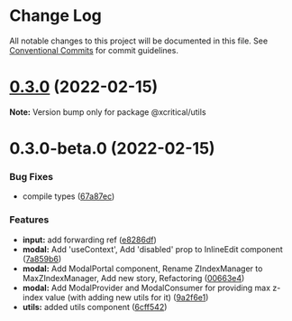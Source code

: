 # Change Log

All notable changes to this project will be documented in this file.
See [Conventional Commits](https://conventionalcommits.org) for commit guidelines.

# [0.3.0](https://github.com/xcritical-software/xc-front-kit/compare/@xcritical/utils@0.3.0-beta.0...@xcritical/utils@0.3.0) (2022-02-15)

**Note:** Version bump only for package @xcritical/utils





# 0.3.0-beta.0 (2022-02-15)


### Bug Fixes

* compile types ([67a87ec](https://github.com/xcritical-software/xc-front-kit/commit/67a87ecdec159e9f613a0836ee4189c508ef7f7e))


### Features

* **input:** add forwarding ref ([e8286df](https://github.com/xcritical-software/xc-front-kit/commit/e8286dfdcb20e6891b325708252b83716cdf2020))
* **modal:** Add 'useContext', Add 'disabled' prop to InlineEdit component ([7a859b6](https://github.com/xcritical-software/xc-front-kit/commit/7a859b6ab23a524a6046a25a39d1f8d45d97babe))
* **modal:** Add ModalPortal component, Rename ZIndexManager to MaxZIndexManager, Add new story, Refactoring ([00663e4](https://github.com/xcritical-software/xc-front-kit/commit/00663e4c67962ae9a75e462a18805f418d775665))
* **modal:** Add ModalProvider and ModalConsumer for providing max z-index value (with adding new utils for it) ([9a2f6e1](https://github.com/xcritical-software/xc-front-kit/commit/9a2f6e18bd6045ab43b2850a8f3f9e1d51f1549a))
* **utils:** added utils component ([6cff542](https://github.com/xcritical-software/xc-front-kit/commit/6cff54255b9042df9a4f224e14893d32326a525a))
